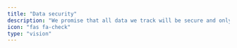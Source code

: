 ```yaml
---
title: "Data security"
description: "We promise that all data we track will be secure and only used for our business-related purposes. See what we track, how, why and what we do with it."
icon: "fas fa-check"
type: "vision"
---
```

